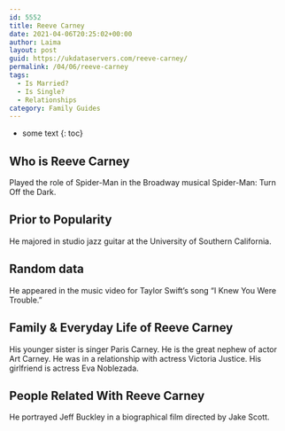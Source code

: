 ```yaml
---
id: 5552
title: Reeve Carney
date: 2021-04-06T20:25:02+00:00
author: Laima
layout: post
guid: https://ukdataservers.com/reeve-carney/
permalink: /04/06/reeve-carney
tags:
  - Is Married?
  - Is Single?
  - Relationships
category: Family Guides
---
```


* some text
{: toc}


## Who is Reeve Carney
                  
                  
                  
Played the role of Spider-Man in the Broadway musical Spider-Man: Turn Off the Dark.
                  
              
            
              
            
                
                
                
## Prior to Popularity
                  
                  
                  
He majored in studio jazz guitar at the University of Southern California.
                  
              
            
              
            
                
                
                
## Random data
                  
                  
                  
He appeared in the music video for Taylor Swift&#8217;s song &#8220;I Knew You Were Trouble.&#8221;
                  
              
            
              
            
                
                
                
## Family & Everyday Life of Reeve Carney
                  
                  
                  
His younger sister is singer Paris Carney. He is the great nephew of actor Art Carney. He was in a relationship with actress Victoria Justice. His girlfriend is actress Eva Noblezada.
                  
              
            
              
            
                
                
                
## People Related With Reeve Carney
                  
                  
                  
He portrayed Jeff Buckley in a biographical film directed by Jake Scott.
                  
              
            
              
            
                
              
            
              
              
            
            
              
            
          
          
          